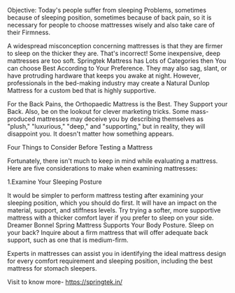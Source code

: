Objective: Today's people suffer from sleeping Problems, sometimes because of sleeping position, sometimes because of back pain, so it is necessary for people to choose mattresses wisely and also take care of their Firmness.

A widespread misconception concerning mattresses is that they are firmer to sleep on the thicker they are. That's incorrect! Some inexpensive, deep mattresses are too soft. Springtek Mattress has Lots of Categories then You can choose Best According to Your Preference. They may also sag, slant, or have protruding hardware that keeps you awake at night. However, professionals in the bed-making industry may create a Natural Dunlop Mattress for a custom bed that is highly supportive.

For the Back Pains, the Orthopaedic Mattress is the Best. They Support your Back. Also, be on the lookout for clever marketing tricks. Some mass-produced mattresses may deceive you by describing themselves as "plush," "luxurious," "deep," and "supporting," but in reality, they will disappoint you. It doesn't matter how something appears. 

Four Things to Consider Before Testing a Mattress

Fortunately, there isn't much to keep in mind while evaluating a mattress. Here are five considerations to make when examining mattresses:

1.Examine Your Sleeping Posture

It would be simpler to perform mattress testing after examining your sleeping position, which you should do first. It will have an impact on the material, support, and stiffness levels. Try trying a softer, more supportive mattress with a thicker comfort layer if you prefer to sleep on your side. Dreamer Bonnel Spring Mattress Supports Your Body Posture. Sleep on your back? Inquire about a firm mattress that will offer adequate back support, such as one that is medium-firm.

Experts in mattresses can assist you in identifying the ideal mattress design for every comfort requirement and sleeping position, including the best mattress for stomach sleepers.

Visit to know more- https://springtek.in/
